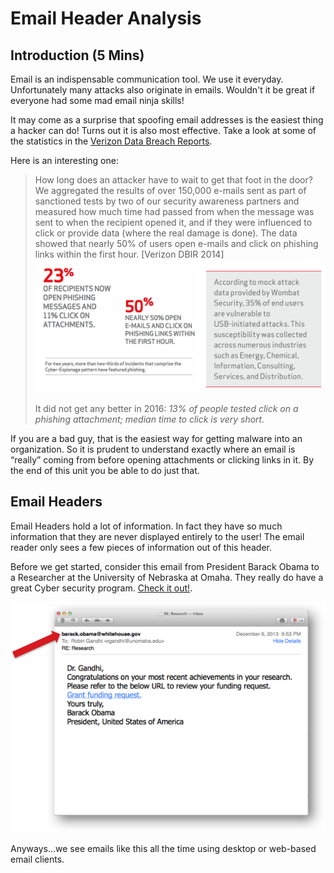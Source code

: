 # Email Header Analysis

## Introduction (5 Mins)

Email is an indispensable communication tool. We use it everyday. Unfortunately many attacks also originate in emails. Wouldn't it be great if everyone had some mad email ninja skills!

It may come as a surprise that spoofing email addresses is the easiest thing a hacker can do! Turns out it is also most effective. Take a look at some of the statistics in the [Verizon Data Breach Reports](http://www.verizonenterprise.com/verizon-insights-lab/dbir/).

Here is an interesting one:

> How long does an attacker have to wait to get that foot in the door? We aggregated the results of over 150,000 e-mails sent as part of sanctioned tests by two of our security awareness partners and measured how much time had passed from when the message was sent to when the recipient opened it, and if they were influenced to click or provide data (where the real damage is done). The data showed that nearly 50% of users open e-mails and click on phishing links within the first hour. [Verizon DBIR 2014]
> ![verzon dbir stats](../img/email/dbirstats.png) 
> 
> It did not get any better in 2016: _13% of people tested click on a phishing attachment; median time to click is very short._

If you are a bad guy, that is the easiest way for getting malware into an organization. So it is prudent to understand exactly where an email is “really” coming from before opening attachments or clicking links in it. By the end of this unit you be able to do just that.

## Email Headers

Email Headers hold a lot of information. In fact they have so much information that they are never displayed entirely to the user! The email reader only sees a few pieces of information out of this header. 

Before we get started, consider this email from President Barack Obama to a Researcher at the University of Nebraska at Omaha. They really do have a great Cyber security program. [Check it out!](http://www.unomaha.edu/college-of-information-science-and-technology/academics/information-assurance.php). 

![email](../img/email/emailpresident.png) 


Anyways...we see emails like this all the time using desktop or web-based email clients.






